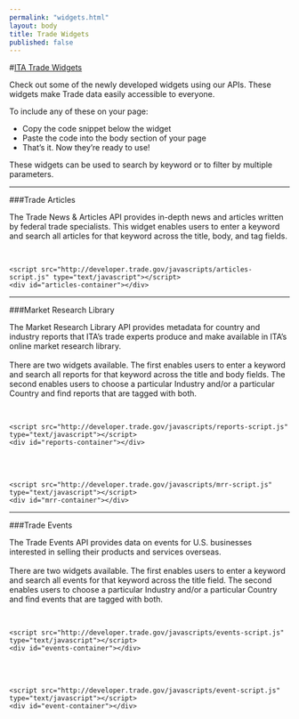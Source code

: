 ```yaml
---
permalink: "widgets.html"
layout: body
title: Trade Widgets
published: false
---
```


#<a href="widgets.html">ITA Trade Widgets</a>


Check out some of the newly developed widgets using our APIs. These widgets make Trade data easily accessible to everyone. 

To include any of these on your page: 

 * Copy the code snippet below the widget
 * Paste the code into the body section of your page 
 * That’s it. Now they’re ready to use!
 
These widgets can be used to search by keyword or to filter by multiple parameters. 

---

###Trade Articles

The Trade News & Articles API provides in-depth news and articles written by federal trade specialists.  This widget enables users to enter a keyword and search all articles for that keyword across the title, body, and tag fields. 

<script src="http://developer.trade.gov/javascripts/articles-script.js" type="text/javascript"></script>
<div id="articles-container"></div>
<br />

	<script src="http://developer.trade.gov/javascripts/articles-script.js" type="text/javascript"></script>
	<div id="articles-container"></div>

---

###Market Research Library

The Market Research Library API provides metadata for country and industry reports that ITA’s trade experts produce and make available in ITA’s online market research library.<br />
<br />
There are two widgets available.  The first enables users to enter a keyword and search all reports for that keyword across the title and body fields. The second enables users to choose a particular Industry and/or a particular Country and find reports that are tagged with both.

<script src="http://developer.trade.gov/javascripts/reports-script.js" type="text/javascript"></script>
<div id="reports-container"></div>
<br />

	<script src="http://developer.trade.gov/javascripts/reports-script.js" type="text/javascript"></script>
	<div id="reports-container"></div>
<br />

<script src="http://developer.trade.gov/javascripts/mrr-script.js" type="text/javascript"></script>
<div id="mrr-container"></div>
<br />

	<script src="http://developer.trade.gov/javascripts/mrr-script.js" type="text/javascript"></script>
	<div id="mrr-container"></div>

---

###Trade Events

The Trade Events API provides data on events for U.S. businesses interested in selling their products and services overseas.<br />
<br />
There are two widgets available.  The first enables users to enter a keyword and search all events for that keyword across the title field. The second enables users to choose a particular Industry and/or a particular Country and find events that are tagged with both.

<script src="http://developer.trade.gov/javascripts/events-script.js" type="text/javascript"></script>
<div id="events-container"></div>
<br />

	<script src="http://developer.trade.gov/javascripts/events-script.js" type="text/javascript"></script>
	<div id="events-container"></div>
<br />

<script src="http://developer.trade.gov/javascripts/event-script.js" type="text/javascript"></script>
<div id="event-container"></div>
<br />

	<script src="http://developer.trade.gov/javascripts/event-script.js" type="text/javascript"></script>
	<div id="event-container"></div>
